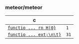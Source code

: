 ### meteor/meteor

| c |  |
| --- | --- |
| [`functio ... rn H\|0}`](https://github.com/meteor/meteor/blob/53f3c4442d3542d3d2a012a854472a0d1bef9d12/packages/logic-solver/minisat.js#L7C91430-L7C105027) | `1` |
| [`functio ... ext;\n\t}`](https://github.com/meteor/meteor/blob/53f3c4442d3542d3d2a012a854472a0d1bef9d12/packages/sha/sha256.js#L94C2-L124C2) | `31` |

